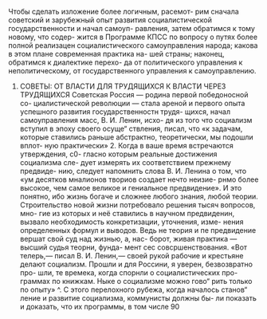 Чтобы сделать изложение более логичным, расемот-
рим сначала советский и зарубежный опыт развития
социалистической государственности и начал самоуп-
равления, затем обратимся к тому новому, что содер-
жится в Программе КПСС по вопросу о путях более
полной реализацен социалистического самоуправления
народа; какова в этом плане современная практика на-
шей страны; наконец, обратимся к диалектике перехо-
да от политического управления к неполитическому, от
государственного управления к самоуправлению.
1. СОВЕТЫ: ОТ ВЛАСТИ ДЛЯ ТРУДЯЩИХСЯ
К ВЛАСТИ ЧЕРЕЗ ТРУДЯЩИХСЯ
Советская Россия — родина первой победоносной со-
циалистической революции — стала ареной и первого
опыта успешного развития государственностн трудя-
щихся, начал самоуправления масс, В. И. Ленин, исхо-
дя из того что социализм вступил в эпоху своего осуще“
ствления, писал, что «к задачам, которые ставились
раньше абстрактно, теоретически, мы подошли вплот-
ную практически» 2.
Когда в ваше время встречаются утверждения, с0-
гласно которым реальные достижения социализма сле-
дует измерять их соответствием прежнему  предвиде-
нию, следует напомнить слова В. И. Ленина о том, что
«ум десятков мналионов твориов создает нечто неизие-
рнмо более высокое, чем самое великое и гениальное
предвидение». И это понятно, ибо жизнь богаче и
сложнее любого знания, любой теории. Строительство
новой жизни потребовало решения тысяч вопросов, мно-
гие из которых и неё ставились в научном предвиденин,
вызвало необходимость конкретизации, уточнения, изме-
нения определенных формул и выводов. Ведь не теория
и пе предвидение вершат свой суд над жизнью, а, нас-
борот, живая практика — высший судья теорни, фунда-
мент сес  совсршенствования. «Вот телерь,— писал
В. И. Ленин,— своей рукой рабочие и крестьяне делают
социализм.
Прошли и для Россини, я уверен, безвозвратно про-
шли, те времека, когда спорнли о социалистических про-
граммах по книжкам. Ныке о социализме можно гово“
рить только по опыту» ^.
С этого перелохного рубежа, когда началось станов“
ление и развитие социализма, коммунисты должны бы-
ли показать и доказать, что их программы, в том числе
90
